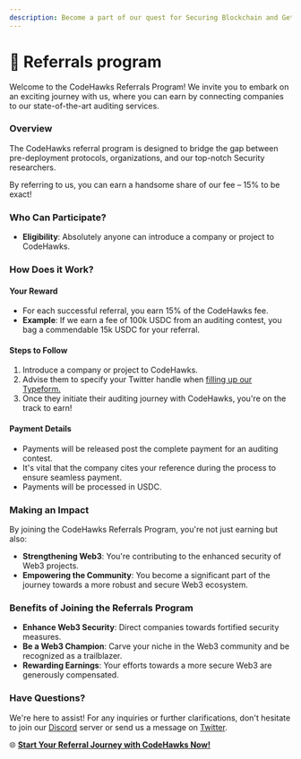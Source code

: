 ```yaml
---
description: Become a part of our quest for Securing Blockchain and Get Rewarded.
---
```


# 🤝 Referrals program



Welcome to the CodeHawks Referrals Program! We invite you to embark on an exciting journey with us, where you can earn by connecting companies to our state-of-the-art auditing services.

### Overview

The CodeHawks referral program is designed to bridge the gap between pre-deployment protocols, organizations, and our top-notch Security researchers.&#x20;

By referring to us, you can earn a handsome share of our fee – 15% to be exact!

### Who Can Participate?

* **Eligibility**: Absolutely anyone can introduce a company or project to CodeHawks.

### How Does it Work?

#### Your Reward

* For each successful referral, you earn 15% of the CodeHawks fee.
* **Example**: If we earn a fee of 100k USDC from an auditing contest, you bag a commendable 15k USDC for your referral.

#### Steps to Follow

1. Introduce a company or project to CodeHawks.
2. Advise them to specify your Twitter handle when [filling up our Typeform.](https://cyfrin.typeform.com/to/G97TcPPk?typeform-source=www.codehawks.com)
3. Once they initiate their auditing journey with CodeHawks, you're on the track to earn!

#### Payment Details

* Payments will be released post the complete payment for an auditing contest.
* It's vital that the company cites your reference during the process to ensure seamless payment.&#x20;
* Payments will be processed in USDC.

### Making an Impact

By joining the CodeHawks Referrals Program, you're not just earning but also:

* **Strengthening Web3**: You're contributing to the enhanced security of Web3 projects.
* **Empowering the Community**: You become a significant part of the journey towards a more robust and secure Web3 ecosystem.

### Benefits of Joining the Referrals Program

* **Enhance Web3 Security**: Direct companies towards fortified security measures.
* **Be a Web3 Champion**: Carve your niche in the Web3 community and be recognized as a trailblazer.
* **Rewarding Earnings**: Your efforts towards a more secure Web3 are generously compensated.

### Have Questions?

We're here to assist! For any inquiries or further clarifications, don't hesitate to join our [Discord](https://discord.gg/cyfrin) server or send us a message on [Twitter](https://twitter.com/CodeHawks).

🌐 [**Start Your Referral Journey with CodeHawks Now!**](https://cyfrin.typeform.com/to/G97TcPPk?typeform-source=www.codehawks.com)
